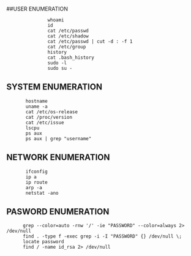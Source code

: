  ##USER ENUMERATION
             
                   whoami
                   id
                   cat /etc/passwd
                   cat /etc/shadow
                   cat /etc/passwd | cut -d : -f 1
                   cat /etc/group
                   history
                   cat .bash_history
                   sudo -l
                   sudo su -
 
 
##  SYSTEM ENUMERATION
              
           hostname
           uname -a
           cat /etc/os-release
           cat /proc/version
           cat /etc/issue
           lscpu
           ps aux
           ps aux | grep "username"
 
 
 
  ## NETWORK ENUMERATION
              
           ifconfig
           ip a
           ip route
           arp -a
           netstat -ano
 
 
  ## PASWORD ENUMERATION
             
             
          grep --color=auto -rnw '/' -ie "PASSWORD" --color=always 2> /dev/null
          find . -type f -exec grep -i -I "PASSWORD" {} /dev/null \;
          locate password
          find / -name id_rsa 2> /dev/null
  
  
  
  
  
